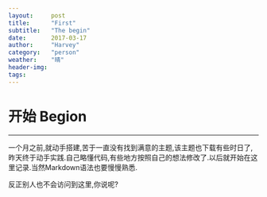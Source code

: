 ```yaml
---
layout:     post
title:      "First"
subtitle:   "The begin"
date:       2017-03-17
author:     "Harvey"
category:   "person"
weather:    "晴"
header-img: 
tags:
---
```


# 开始 Begion

-----

一个月之前,就动手搭建,苦于一直没有找到满意的主题,该主题也下载有些时日了,昨天终于动手实践.自己略懂代码,有些地方按照自己的想法修改了.以后就开始在这里记录.当然Markdown语法也要慢慢熟悉.

反正别人也不会访问到这里,你说呢?
